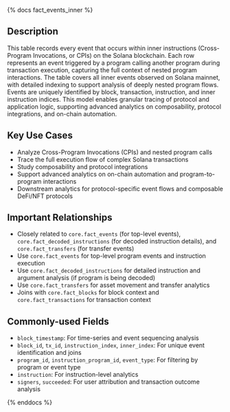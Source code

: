 {% docs fact_events_inner %}

## Description
This table records every event that occurs within inner instructions (Cross-Program Invocations, or CPIs) on the Solana blockchain. Each row represents an event triggered by a program calling another program during transaction execution, capturing the full context of nested program interactions. The table covers all inner events observed on Solana mainnet, with detailed indexing to support analysis of deeply nested program flows. Events are uniquely identified by block, transaction, instruction, and inner instruction indices. This model enables granular tracing of protocol and application logic, supporting advanced analytics on composability, protocol integrations, and on-chain automation.

## Key Use Cases
- Analyze Cross-Program Invocations (CPIs) and nested program calls
- Trace the full execution flow of complex Solana transactions
- Study composability and protocol integrations
- Support advanced analytics on on-chain automation and program-to-program interactions
- Downstream analytics for protocol-specific event flows and composable DeFi/NFT protocols

## Important Relationships
- Closely related to `core.fact_events` (for top-level events), `core.fact_decoded_instructions` (for decoded instruction details), and `core.fact_transfers` (for transfer events)
- Use `core.fact_events` for top-level program events and instruction execution
- Use `core.fact_decoded_instructions` for detailed instruction and argument analysis (if program is being decoded)
- Use `core.fact_transfers` for asset movement and transfer analytics
- Joins with `core.fact_blocks` for block context and `core.fact_transactions` for transaction context

## Commonly-used Fields
- `block_timestamp`: For time-series and event sequencing analysis
- `block_id`, `tx_id`, `instruction_index`, `inner_index`: For unique event identification and joins
- `program_id`, `instruction_program_id`, `event_type`: For filtering by program or event type
- `instruction`: For instruction-level analytics
- `signers`, `succeeded`: For user attribution and transaction outcome analysis

{% enddocs %} 